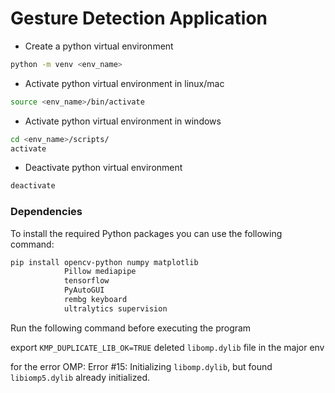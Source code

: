 # Gesture Detection Application

- Create a python virtual environment
```bash 
python -m venv <env_name>
```
- Activate python virtual environment in linux/mac
```bash 
source <env_name>/bin/activate
```
- Activate python virtual environment in windows
```bash 
cd <env_name>/scripts/
activate
``` 
- Deactivate python virtual environment
```bash 
deactivate
```

### Dependencies
To install the required Python packages you can use the following command:
```bash 
pip install opencv-python numpy matplotlib
            Pillow mediapipe
            tensorflow
            PyAutoGUI
            rembg keyboard
            ultralytics supervision
```

Run the following command before executing the program

export `KMP_DUPLICATE_LIB_OK=TRUE`
deleted `libomp.dylib` file in the major env

for the error OMP: Error #15: Initializing `libomp.dylib`, but found `libiomp5.dylib` already initialized.




